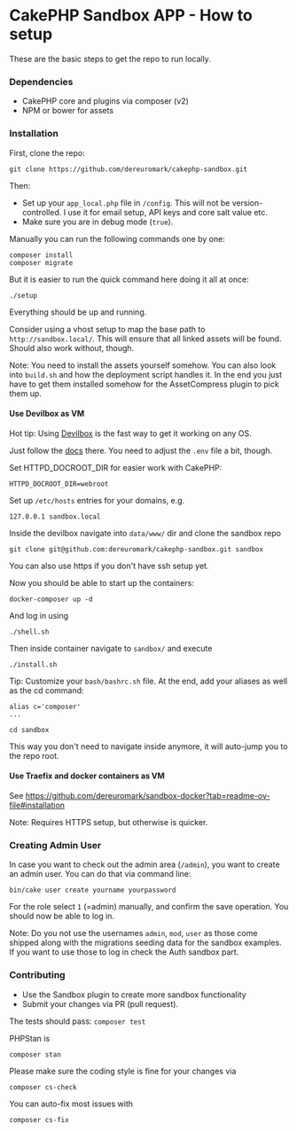 # CakePHP Sandbox APP - How to setup

These are the basic steps to get the repo to run locally.

### Dependencies

* CakePHP core and plugins via composer (v2)
* NPM or bower for assets

### Installation

First, clone the repo:
```
git clone https://github.com/dereuromark/cakephp-sandbox.git
```

Then:

* Set up your `app_local.php` file in `/config`.
This will not be version-controlled. I use it for email setup, API keys and core salt value etc.
* Make sure you are in debug mode (`true`).

Manually you can run the following commands one by one:

```
composer install
composer migrate
```

But it is easier to run the quick command here doing it all at once:
```
./setup
```
Everything should be up and running.

Consider using a vhost setup to map the base path to `http://sandbox.local/`.
This will ensure that all linked assets will be found. Should also work without, though.

Note: You need to install the assets yourself somehow. You can also look into `build.sh` and how the deployment script handles it.
In the end you just have to get them installed somehow for the AssetCompress plugin to pick them up.

#### Use Devilbox as VM
Hot tip: Using [Devilbox](https://github.com/cytopia/devilbox) is the fast way to get it working on any OS.

Just follow the [docs](https://github.com/cytopia/devilbox?tab=readme-ov-file#-quickstart) there.
You need to adjust the `.env` file a bit, though.

Set HTTPD_DOCROOT_DIR for easier work with CakePHP:
```
HTTPD_DOCROOT_DIR=webroot
```

Set up `/etc/hosts` entries for your domains, e.g.
```
127.0.0.1 sandbox.local
```

Inside the devilbox navigate into `data/www/` dir and clone the sandbox repo
```
git clone git@github.com:dereuromark/cakephp-sandbox.git sandbox
```
You can also use https if you don't have ssh setup yet.

Now you should be able to start up the containers:
```
docker-composer up -d
```
And log in using
```
./shell.sh
```

Then inside container navigate to `sandbox/` and execute
```
./install.sh
```

Tip: Customize your `bash/bashrc.sh` file.
At the end, add your aliases as well as the cd command:
```
alias c='composer'
...

cd sandbox
````
This way you don't need to navigate inside anymore, it will auto-jump you to the repo root.

#### Use Traefix and docker containers as VM
See https://github.com/dereuromark/sandbox-docker?tab=readme-ov-file#installation

Note: Requires HTTPS setup, but otherwise is quicker.

### Creating Admin User
In case you want to check out the admin area (`/admin`), you want to create an admin user.
You can do that via command line:
```
bin/cake user create yourname yourpassword
```

For the role select `1` (=admin) manually, and confirm the save operation. You should now be able to log in.

Note: Do you not use the usernames `admin`, `mod`, `user` as those come shipped along with the migrations seeding data for the sandbox examples.
If you want to use those to log in check the Auth sandbox part.

### Contributing

* Use the Sandbox plugin to create more sandbox functionality
* Submit your changes via PR (pull request).

The tests should pass: `composer test`

PHPStan is
```
composer stan
```

Please make sure the coding style is fine for your changes via
```
composer cs-check
```
You can auto-fix most issues with
```
composer cs-fix
```
